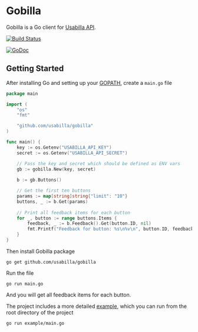 # Gobilla

Gobilla is a Go client for [Usabilla API](https://usabilla.com/api).

[![Build Status](https://travis-ci.org/usabilla/gobilla.svg?branch=master)](https://travis-ci.org/usabilla/gobilla)

[![GoDoc](http://godoc.org/github.com/usabilla/gobilla?status.svg)](http://godoc.org/github.com/usabilla/gobilla)

## Getting Started

After installing Go and setting up your [GOPATH](http://golang.org/doc/code.html#GOPATH), create a `main.go` file

```go
package main

import (
    "os"
    "fmt"

    "github.com/usabilla/gobilla"
)

func main() {
    key := os.Getenv("USABILLA_API_KEY")
    secret := os.Getenv("USABILLA_API_SECRET")

    // Pass the key and secret which should be defined as ENV vars
    gb := gobilla.New(key, secret)
    
    b := gb.Buttons()

    // Get the first ten buttons
    params := map[string]string{"limit": "10"}
    buttons, _ := b.Get(params)
    
    // Print all feedback items for each button
    for _, button := range buttons.Items {
        feedback, _ := b.Feedback().Get(button.ID, nil)
        fmt.Printf("Feedback for button: %s\n%v\n", button.ID, feedback.Items)
    }
}
```

Then install Gobilla package

    go get github.com/usabilla/gobilla

Run the file

    go run main.go 

And you will get all feedback items for each button.

The project includes a more detailed [example](example/main.go), which you can run from the root directory of the project

    go run example/main.go
